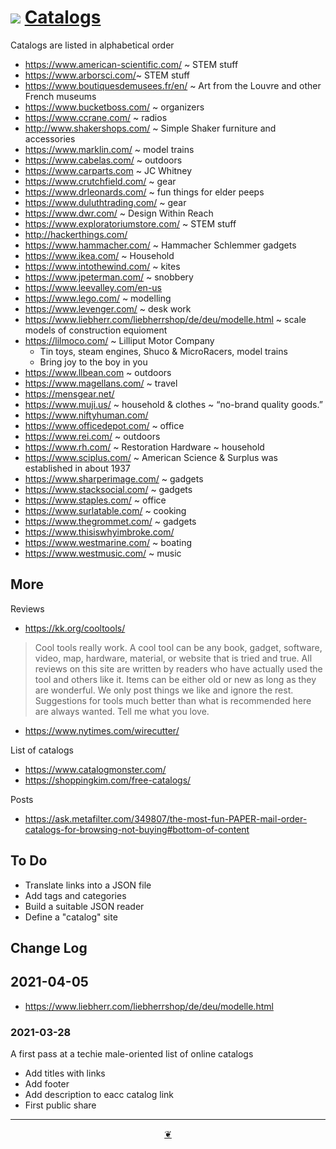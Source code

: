 # [![]( https://theo-armour.github.io/lib/assets/icons/mark-github.svg )]( https://github.com/theo-armour/2021/tree/main/bookmarks/catalogs.md "Source code on GitHub") [Catalogs]( https://theo-armour.github.io/2021/bookmarks/catalogs.html )


Catalogs are listed in alphabetical order

* https://www.american-scientific.com/ ~ STEM stuff
* https://www.arborsci.com/~ STEM stuff
* https://www.boutiquesdemusees.fr/en/ ~ Art from the Louvre and other French museums
* https://www.bucketboss.com/ ~ organizers
* https://www.ccrane.com/ ~ radios
* http://www.shakershops.com/ ~ Simple Shaker furniture and accessories
* https://www.marklin.com/ ~ model trains
* https://www.cabelas.com/ ~ outdoors
* https://www.carparts.com ~ JC Whitney
* https://www.crutchfield.com/ ~ gear
* https://www.drleonards.com/ ~ fun things for elder peeps
* https://www.duluthtrading.com/ ~ gear
* https://www.dwr.com/ ~ Design Within Reach
* https://www.exploratoriumstore.com/ ~ STEM stuff
* http://hackerthings.com/
* https://www.hammacher.com/ ~ Hammacher Schlemmer gadgets
* https://www.ikea.com/ ~ Household
* https://www.intothewind.com/ ~ kites
* https://www.jpeterman.com/ ~ snobbery
* https://www.leevalley.com/en-us
* https://www.lego.com/ ~ modelling
* https://www.levenger.com/ ~ desk work
* https://www.liebherr.com/liebherrshop/de/deu/modelle.html ~ scale models of construction equioment
* https://lilmoco.com/ ~ Lilliput Motor Company
	* Tin toys, steam engines, Shuco & MicroRacers, model trains
	* Bring joy to the boy in you
* https://www.llbean.com ~ outdoors
* https://www.magellans.com/ ~ travel
* https://mensgear.net/
* https://www.muji.us/ ~ household & clothes ~ “no-brand quality goods.”
* https://www.niftyhuman.com/
* https://www.officedepot.com/ ~ office
* https://www.rei.com/ ~ outdoors
* https://www.rh.com/ ~ Restoration Hardware ~ household
* https://www.sciplus.com/ ~ American Science & Surplus was established in about 1937
* https://www.sharperimage.com/ ~ gadgets
* https://www.stacksocial.com/ ~ gadgets
* https://www.staples.com/ ~ office
* https://www.surlatable.com/ ~ cooking
* https://www.thegrommet.com/ ~ gadgets
* https://www.thisiswhyimbroke.com/
* https://www.westmarine.com/ ~ boating
* https://www.westmusic.com/ ~ music

## More

Reviews

* https://kk.org/cooltools/
>Cool tools really work. A cool tool can be any book, gadget, software, video, map, hardware, material, or website that is tried and true. All reviews on this site are written by readers who have actually used the tool and others like it. Items can be either old or new as long as they are wonderful. We only post things we like and ignore the rest. Suggestions for tools much better than what is recommended here are always wanted. Tell me what you love.

* https://www.nytimes.com/wirecutter/

List of catalogs

* https://www.catalogmonster.com/
* https://shoppingkim.com/free-catalogs/

Posts

* https://ask.metafilter.com/349807/the-most-fun-PAPER-mail-order-catalogs-for-browsing-not-buying#bottom-of-content

## To Do

* Translate links into a JSON file
* Add tags and categories
* Build a suitable JSON reader
* Define a "catalog" site


## Change Log

## 2021-04-05

* https://www.liebherr.com/liebherrshop/de/deu/modelle.html


### 2021-03-28

A first pass at a techie male-oriented list of online catalogs

* Add titles with links
* Add footer
* Add description to eacc catalog link
* First public share

***

<center title="Hello! Click me to go up to the top" ><a class=aDingbat href=javascript:window.scrollTo(0,0);> ❦ </a></center>
